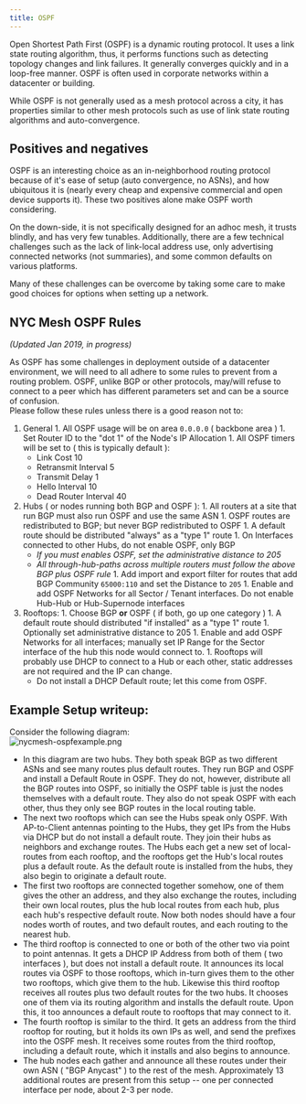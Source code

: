 ```yaml
---
title: OSPF
---
```

Open Shortest Path First (OSPF) is a dynamic routing protocol. It uses a link state routing algorithm, thus, it performs functions such as detecting topology changes and link failures. It generally converges quickly and in a loop-free manner. OSPF is often used in corporate networks within a datacenter or building.  

While OSPF is not generally used as a mesh protocol across a city, it has properties similar to other mesh protocols such as use of link state routing algorithms and auto-convergence.  

## Positives and negatives

OSPF is an interesting choice as an in-neighborhood routing protocol because of it's ease of setup (auto convergence, no ASNs), and how ubiquitous it is (nearly every cheap and expensive commercial and open device supports it). These two positives alone make OSPF worth considering.

On the down-side, it is not specifically designed for an adhoc mesh, it trusts blindly, and has very few tunables. Additionally, there are a few technical challenges such as the lack of link-local address use, only advertising connected networks (not summaries), and some common defaults on various platforms.  

Many of these challenges can be overcome by taking some care to make good choices for options when setting up a network.

## NYC Mesh OSPF Rules

_(Updated Jan 2019, in progress)_

As OSPF has some challenges in deployment outside of a datacenter environment, we will need to all adhere to some rules to prevent from a routing problem.
OSPF, unlike BGP or other protocols, may/will refuse to connect to a peer which has different parameters set and can be a source of confusion.  
Please follow these rules unless there is a good reason not to:

  1. General
    1. All OSPF usage will be on area `0.0.0.0` ( backbone area )
    1. Set Router ID to the "dot 1" of the Node's IP Allocation
    1. All OSPF timers will be set to ( this is typically default ): 
      - Link Cost 10
      - Retransmit Interval 5
      - Transmit Delay 1
      - Hello Interval 10
      - Dead Router Interval 40
  1. Hubs ( or nodes running both BGP and OSPF ):
    1. All routers at a site that run BGP must also run OSPF and use the same ASN
    1. OSPF routes are redistributed to BGP; but never BGP redistributed to OSPF
    1. A default route should be distributed "always" as a "type 1" route
    1. On Interfaces connected to other Hubs, do not enable OSPF, only BGP
       - _If you must enables OSPF, set the administrative distance to 205_
       - _All through-hub-paths across multiple routers must follow the above BGP plus OSPF rule_
    1. Add import and export filter for routes that add BGP Community `65000:110` and set the Distance to `205`
    1. Enable and add OSPF Networks for all Sector / Tenant interfaces. Do not enable Hub-Hub or Hub-Supernode interfaces
  1. Rooftops:
    1. Choose BGP **or** OSPF ( if both, go up one category )
    1. A default route should distributed "if installed" as a "type 1" route
    1. Optionally set administrative distance to 205
    1. Enable and add OSPF Networks for all interfaces; manually set IP Range for the Sector interface of the hub this node would connect to.
    1. Rooftops will probably use DHCP to connect to a Hub or each other, static addresses are not required and the IP can change. 
       - Do not install a DHCP Default route; let this come from OSPF.


## Example Setup writeup:
 
Consider the following diagram:  
![nycmesh-ospfexample.png](/img/nycmesh-ospfexample.png)



- In this diagram are two hubs. They both speak BGP as two different ASNs and see many routes plus default routes. They run BGP and OSPF and install a Default Route in OSPF. They do not, however, distribute all the BGP routes into OSPF, so initially the OSPF table is just the nodes themselves with a default route. They also do not speak OSPF with each other, thus they only see BGP routes in the local routing table.  
- The next two rooftops which can see the Hubs speak only OSPF. With AP-to-Client antennas pointing to the Hubs, they get IPs from the Hubs via DHCP but do not install a default route. They join their hubs as neighbors and exchange routes. The Hubs each get a new set of local-routes from each rooftop, and the rooftops get the Hub's local routes plus a default route. As the default route is installed from the hubs, they also begin to originate a default route.  
- The first two rooftops are connected together somehow, one of them gives the other an address, and they also exchange the routes, including their own local routes, plus the hub local routes from each hub, plus each hub's respective default route. Now both nodes should have a four nodes worth of routes, and two default routes, and each routing to the nearest hub.  
- The third rooftop is connected to one or both of the other two via point to point antennas. It gets a DHCP IP Address from both of them ( two interfaces ), but does not install a default route. It announces its local routes via OSPF to those rooftops, which in-turn gives them to the other two rooftops, which give them to the hub. Likewise this third rooftop receives all routes plus two default routes for the two hubs. It chooses one of them via its routing algorithm and installs the default route. Upon this, it too announces a default route to rooftops that may connect to it.  
- The fourth rooftop is similar to the third. It gets an address from the third rooftop for routing, but it holds its own IPs as well, and send the prefixes into the OSPF mesh. It receives some routes from the third rooftop, including a default route, which it installs and also begins to announce.  
- The hub nodes each gather and announce all these routes under their own ASN ( "BGP Anycast" ) to the rest of the mesh. Approximately 13 additional routes are present from this setup -- one per connected interface per node, about 2-3 per node.


